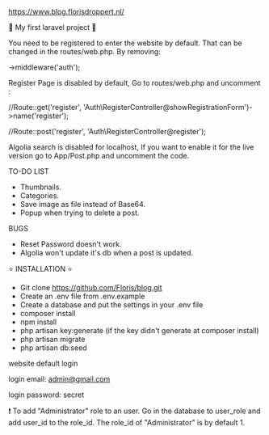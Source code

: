 https://www.blog.florisdroppert.nl/

:tada: My first laravel project :tada:

You need to be registered to enter the website by default. That can be changed in the routes/web.php. By removing:

->middleware('auth');

Register Page is disabled by default,
Go to routes/web.php and uncomment :

//Route::get('register', 'Auth\RegisterController@showRegistrationForm')->name('register');

//Route::post('register', 'Auth\RegisterController@register');


Algolia search is disabled for localhost,
If you want to enable it for the live version go to App/Post.php and uncomment the code.



TO-DO LIST

- Thumbnails.
- Categories.
- Save image as file instead of Base64.
- Popup when trying to delete a post.



BUGS

- Reset Password doesn't work.
- Algolia won't update it's db when a post is updated.



:star: INSTALLATION :star:

- Git clone https://github.com/Floris/blog.git
- Create an .env file from .env.example
- Create a database and put the settings in your .env file
- composer install
- npm install
- php artisan key:generate (if the key didn't generate at composer install)
- php artisan migrate
- php artisan db:seed

website default login

login email: admin@gmail.com

login password: secret

:exclamation: To add "Administrator" role to an user. Go in the database to user_role and add user_id to the role_id. The role_id of "Administrator" is by default 1.
